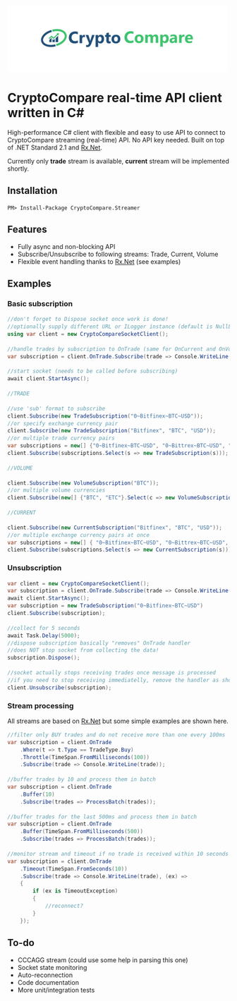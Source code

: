 ![](cryptocompare-logo.jpg)

# CryptoCompare real-time API client written in C&#35;

High-performance C# client with flexible and easy to use API to connect to CryptoCompare streaming (real-time) API. No API key needed. Built on top of .NET Standard 2.1 and [Rx.Net](https://github.com/dotnet/reactive).

Currently only **trade** stream is available, **current** stream will be implemented shortly.

## Installation

```
PM> Install-Package CryptoCompare.Streamer
```

## Features

- Fully async and non-blocking API
- Subscribe/Unsubscribe to following streams: Trade, Current, Volume
- Flexible event handling thanks to [Rx.Net](https://github.com/dotnet/reactive) (see examples)

## Examples

### Basic subscription

```csharp
//don't forget to Dispose socket once work is done!
//optionally supply different URL or ILogger instance (default is NullLogger)
using var client = new CryptoCompareSocketClient();

//handle trades by subscription to OnTrade (same for OnCurrent and OnVolume)
var subscription = client.OnTrade.Subscribe(trade => Console.WriteLine(trade));

//start socket (needs to be called before subscribing)
await client.StartAsync();

//TRADE

//use 'sub' format to subscribe
client.Subscribe(new TradeSubscription("0~Bitfinex~BTC~USD"));
//or specify exchange currency pair
client.Subscribe(new TradeSubscription("Bitfinex", "BTC", "USD"));
//or multiple trade currency pairs
var subscriptions = new[] {"0~Bitfinex~BTC~USD", "0~Bittrex~BTC~USD", "0~Bitstamp~BTC~USD"};
client.Subscribe(subscriptions.Select(s => new TradeSubscription(s)));

//VOLUME

client.Subscribe(new VolumeSubscription("BTC"));
//or multiple volume currencies
client.Subscribe(new[] {"BTC", "ETC"}.Select(c => new VolumeSubscription(c)));

//CURRENT

client.Subscribe(new CurrentSubscription("Bitfinex", "BTC", "USD"));
//or multiple exchange currency pairs at once
var subscriptions = new[] { "0~Bitfinex~BTC~USD", "0~Bittrex~BTC~USD", "0~Bitstamp~BTC~USD" };
client.Subscribe(subscriptions.Select(s => new CurrentSubscription(s)));
```

### Unsubscription

```csharp
var client = new CryptoCompareSocketClient();
var subscription = client.OnTrade.Subscribe(trade => Console.WriteLine(trade));
await client.StartAsync();
var subscription = new TradeSubscription("0~Bitfinex~BTC~USD")
client.Subscribe(subscription);

//collect for 5 seconds
await Task.Delay(5000);
//dispose subscription basically "removes" OnTrade handler
//does NOT stop socket from collecting the data!
subscription.Dispose();

//socket actually stops receiving trades once message is processed
//if you need to stop receiving immediatelly, remove the handler as shown above
client.Unsubscribe(subscription);
```

### Stream processing

All streams are based on [Rx.Net](https://github.com/dotnet/reactive) but some simple examples are shown here.

```csharp
//filter only BUY trades and do not receive more than one every 100ms
var subscription = client.OnTrade
    .Where(t => t.Type == TradeType.Buy)
    .Throttle(TimeSpan.FromMilliseconds(100))
    .Subscribe(trade => Console.WriteLine(trade));

//buffer trades by 10 and process them in batch
var subscription = client.OnTrade
    .Buffer(10)
    .Subscribe(trades => ProcessBatch(trades));

//buffer trades for the last 500ms and process them in batch
var subscription = client.OnTrade
    .Buffer(TimeSpan.FromMilliseconds(500))
    .Subscribe(trades => ProcessBatch(trades));

//monitor stream and timeout if no trade is received within 10 seconds
var subscription = client.OnTrade
    .Timeout(TimeSpan.FromSeconds(10))
    .Subscribe(trade => Console.WriteLine(trade), (ex) =>
    {
        if (ex is TimeoutException)
        {
            //reconnect?
        }
    });
```

## To-do

- CCCAGG stream (could use some help in parsing this one)
- Socket state monitoring
- Auto-reconnection
- Code documentation
- More unit/integration tests
